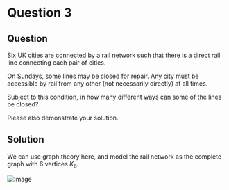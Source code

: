 # Question 3

## Question

Six UK cities are connected by a rail network such that there is a direct rail line connecting each pair of cities.

On Sundays, some lines may be closed for repair. Any city must be accessible by rail from any other (not necessarily directly) at all times.

Subject to this condition, in how many different ways can some of the lines be closed?

Please also demonstrate your solution.

## Solution

We can use graph theory here, and model the rail network as the complete graph with 6 vertices $K_6$.

![image](https://github.com/user-attachments/assets/956023d9-5404-4187-b44c-a918c30fed74)
